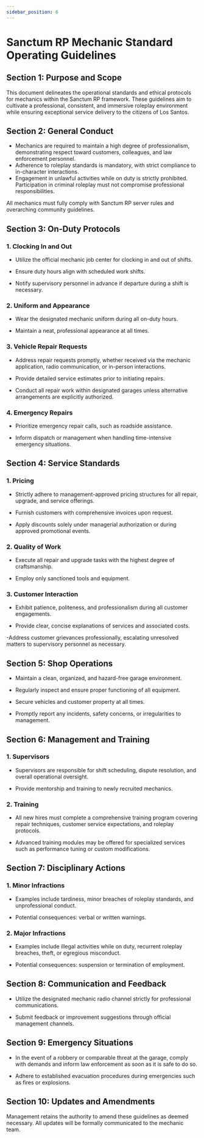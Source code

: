 ```yaml
---
sidebar_position: 6
---
```


# Sanctum RP Mechanic Standard Operating Guidelines

## Section 1: Purpose and Scope
This document delineates the operational standards and ethical protocols for mechanics within the Sanctum RP framework. These guidelines aim to cultivate a professional, consistent, and immersive roleplay environment while ensuring exceptional service delivery to the citizens of Los Santos.

## Section 2: General Conduct

- Mechanics are required to maintain a high degree of professionalism, demonstrating respect toward customers, colleagues, and law enforcement personnel.
- Adherence to roleplay standards is mandatory, with strict compliance to in-character interactions.
- Engagement in unlawful activities while on duty is strictly prohibited. Participation in criminal roleplay must not compromise professional responsibilities.

All mechanics must fully comply with Sanctum RP server rules and overarching community guidelines.

## Section 3: On-Duty Protocols
### 1. Clocking In and Out

- Utilize the official mechanic job center for clocking in and out of shifts.

- Ensure duty hours align with scheduled work shifts.

- Notify supervisory personnel in advance if departure during a shift is necessary.

### 2. Uniform and Appearance

- Wear the designated mechanic uniform during all on-duty hours.

- Maintain a neat, professional appearance at all times.

### 3. Vehicle Repair Requests

- Address repair requests promptly, whether received via the mechanic application, radio communication, or in-person interactions.

- Provide detailed service estimates prior to initiating repairs.

- Conduct all repair work within designated garages unless alternative arrangements are explicitly authorized.

### 4. Emergency Repairs

- Prioritize emergency repair calls, such as roadside assistance.

- Inform dispatch or management when handling time-intensive emergency situations.

## Section 4: Service Standards
### 1. Pricing

- Strictly adhere to management-approved pricing structures for all repair, upgrade, and service offerings.

- Furnish customers with comprehensive invoices upon request.

- Apply discounts solely under managerial authorization or during approved promotional events.

### 2. Quality of Work

- Execute all repair and upgrade tasks with the highest degree of craftsmanship.

- Employ only sanctioned tools and equipment.

### 3. Customer Interaction

- Exhibit patience, politeness, and professionalism during all customer engagements.

- Provide clear, concise explanations of services and associated costs.

-Address customer grievances professionally, escalating unresolved matters to supervisory personnel as necessary.

## Section 5: Shop Operations

- Maintain a clean, organized, and hazard-free garage environment.

- Regularly inspect and ensure proper functioning of all equipment.

- Secure vehicles and customer property at all times.

- Promptly report any incidents, safety concerns, or irregularities to management.

## Section 6: Management and Training
### 1. Supervisors

- Supervisors are responsible for shift scheduling, dispute resolution, and overall operational oversight.

- Provide mentorship and training to newly recruited mechanics.

### 2. Training

- All new hires must complete a comprehensive training program covering repair techniques, customer service expectations, and roleplay protocols.

- Advanced training modules may be offered for specialized services such as performance tuning or custom modifications.

## Section 7: Disciplinary Actions
### 1. Minor Infractions

- Examples include tardiness, minor breaches of roleplay standards, and unprofessional conduct.

- Potential consequences: verbal or written warnings.

### 2. Major Infractions

- Examples include illegal activities while on duty, recurrent roleplay breaches, theft, or egregious misconduct.

- Potential consequences: suspension or termination of employment.

## Section 8: Communication and Feedback

- Utilize the designated mechanic radio channel strictly for professional communications.

- Submit feedback or improvement suggestions through official management channels.

## Section 9: Emergency Situations

- In the event of a robbery or comparable threat at the garage, comply with demands and inform law enforcement as soon as it is safe to do so.

- Adhere to established evacuation procedures during emergencies such as fires or explosions.

## Section 10: Updates and Amendments
Management retains the authority to amend these guidelines as deemed necessary. All updates will be formally communicated to the mechanic team.